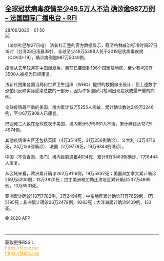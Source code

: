 <!--1593309380000-->
[全球冠状病毒疫情至少49.5万人不治 确诊逾987万例 – 法国国际广播电台 - RFI](http://www.rfi.fr//cn/contenu/20200628-%E5%85%A8%E7%90%83%E5%86%A0%E7%8A%B6%E7%97%85%E6%AF%92%E7%96%AB%E6%83%85%E8%87%B3%E5%B0%91495%E4%B8%87%E4%BA%BA%E4%B8%8D%E6%B2%BB-%E7%A1%AE%E8%AF%8A%E9%80%BE987%E4%B8%87%E4%BE%8B)
------

<div>28/06/2020 - 01:50</div><img src="https://s.rfi.fr/media/display/511b5b6e-b8d9-11ea-8b39-005056bff430/w:310/p:16x9/int0002b.200628075001.jpg"><div class="t-content__body u-clearfix"><div class="m-interstitial"></div><p>（法新社巴黎27日电）    法新社汇整的官方数据显示，截至格林威治标准时间27日19时（台湾28日凌晨3时），全球至少49万5288人死于2019冠状病毒疾病（COVID-19），确诊病例逾987万5040例。</p><p>    疫情从去年12月在中国爆发后，目前已蔓延到196个国家及地区，至少有490万3500人被视为已经康复。</p><p>    法新社搜集各国当局和世界卫生组织（WHO）提供的数据做出统计，但上述数字恐怕只反映实际感染总数的一部分，因为许多国家只检测出现症状或最严重的病例。</p><p>    全球疫情最严重的美国，境内累计12万5255人病故，累计确诊数达249万2246例，至少67万809人已康复。</p><p>    巴西死亡人数在全球仅次于美国，境内累计5万5961人不治，累计确诊达127万4974例。</p><p>    其他疫情重灾区还包括英国（4万3514死，31万250例确诊）、义大利（3万4716死，24万136例确诊）、法国（2万9778死，19万9343例确诊）。</p><p>    中国（不含香港、澳门）境内目前通报4634死，累计8万3483例确诊，7万8444人康复。</p><p>    从区域来看，欧洲累计确诊262万8116例，19万5832死；美国和加拿大累计确诊259万5200例，13万3820死；拉丁美洲和加勒比海地区累计确诊237万4695例，10万8531死。</p><p>    亚洲累计确诊118万7782例，3万2494死；中东地区累计确诊71万7659例，1万5195死；非洲累计确诊36万2479例，9283死；大洋洲累计确诊9109例，133死。</p><p class="t-copyright">© 2020 AFP</p>        </div><br><hr><div>获取更多RSS：<br><a href="https://feedx.net" style="color:orange" target="_blank">https://feedx.net</a> <br><a href="https://feedx.xyz" style="color:orange" target="_blank">https://feedx.xyz</a><br></div>
